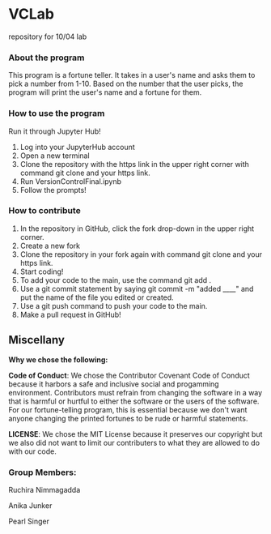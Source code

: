 # VCLab
repository for 10/04 lab


### About the program
This program is a fortune teller. It takes in a user's name and asks them to pick a number from 1-10. Based on the number that the user picks, the program will print the user's name and a fortune for them. 

### How to use the program

Run it through Jupyter Hub!
1. Log into your JupyterHub account
2. Open a new terminal
3. Clone the repository with the https link in the upper right corner with command git clone and your https link. 
4. Run VersionControlFinal.ipynb
5. Follow the prompts!


### How to contribute
1. In the repository in GitHub, click the fork drop-down in the upper right corner. 
2. Create a new fork
3. Clone the repository in your fork again with command git clone and your https link. 
3. Start coding!
4. To add your code to the main, use the command git add .
5. Use a git commit statement by saying git commit -m "added ____" and put the name of the file you edited or created. 
6. Use a git push command to push your code to the main. 
7. Make a pull request in GitHub!

## Miscellany
**Why we chose the following:**

**Code of Conduct**: We chose the Contributor Covenant Code of Conduct because it harbors a safe and inclusive social and progamming environment. Contributors must refrain from changing the software in a way that is harmful or hurtful to either the software or the users of the software. For our fortune-telling program, this is essential because we don't want anyone changing the printed fortunes to be rude or harmful statements.

**LICENSE**: We chose the MIT License because it preserves our copyright but we also did not want to limit our contributers to what they are allowed to do with our code.

### Group Members:

Ruchira Nimmagadda

Anika Junker

Pearl Singer